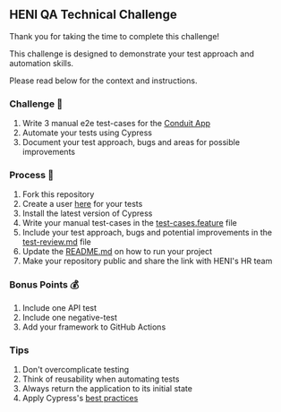 ## HENI QA Technical Challenge

Thank you for taking the time to complete this challenge!

This challenge is designed to demonstrate your test approach and automation skills.

Please read below for the context and instructions.

### Challenge 🚀
1. Write 3 manual e2e test-cases for the [Conduit App](https://react-redux.realworld.io)
2. Automate your tests using Cypress
3. Document your test approach, bugs and areas for possible improvements

### Process 📄
1. Fork this repository
2. Create a user [here](https://react-redux.realworld.io/#/register?_k=fqwjg4) for your tests
3. Install the latest version of Cypress
4. Write your manual test-cases in the [test-cases.feature](https://github.com/jhads/QA-Technical-Challenge/blob/master/test-cases.feature) file
5. Include your test approach, bugs and potential improvements in the [test-review.md](https://github.com/jhads/QA-Technical-Challenge/blob/master/test-review.md) file
6. Update the [README.md](https://github.com/jhads/QA-Technical-Challenge/blob/master/README.md) on how to run your project
7. Make your repository public and share the link with HENI's HR team

### Bonus Points 💰
1. Include one API test
2. Include one negative-test
3. Add your framework to GitHub Actions

### Tips
1. Don't overcomplicate testing
3. Think of reusability when automating tests 
4. Always return the application to its initial state
5. Apply Cypress's [best practices](https://docs.cypress.io/guides/references/best-practices)

